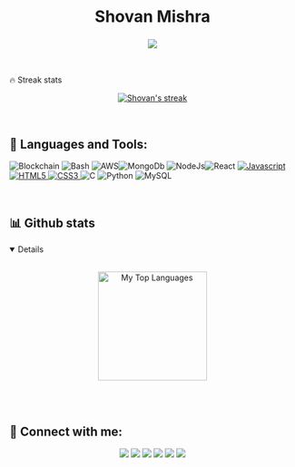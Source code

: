 <h1 align="center">Shovan Mishra</h1>
<h3 align="center"><img src="https://readme-typing-svg.herokuapp.com?center=true&vCenter=true&lines=AI,+Machine+Learning+%26+Blockchain"></h3>


<!--About-->
</br>

<!-- GitHub Readme Streak Stats-->
 🔥 Streak stats


<p align="center">
  <a href="https://github.com/smb-220">
    <img  alt="Shovan's streak" src="https://github-readme-streak-stats.herokuapp.com/?user=smb-220&theme=highcontrast&hide_border=true"/>
  </a>
  
</p>

</br>

<!--Skills-->

## 🚀 Languages and Tools:
<p align="left"> <img src="https://img.icons8.com/fluency/48/000000/blockchain.png" alt="Blockchain"/>
  <img src="https://img.icons8.com/plasticine/52/000000/bash.png" alt="Bash"/>
  <img src="https://img.icons8.com/color/48/000000/amazon-web-services.png" alt="AWS"/><img src="https://img.icons8.com/color/48/000000/mongodb.png" alt="MongoDb"/>
  <img src="https://img.icons8.com/color/48/000000/nodejs.png" alt="NodeJs"/><img src="https://img.icons8.com/plasticine/48/000000/react.png" alt="React"/>
  <a href="https://developer.mozilla.org/en-US/docs/Web/JavaScript" target="_blank"> <img src="https://img.icons8.com/color/48/000000/javascript.png" alt="Javascript"/></a> 
  <a href="https://www.w3.org/html/" target="_blank"> <img src="https://img.icons8.com/color/48/000000/html-5.png" alt="HTML5"/> </a> 
  <a href="https://www.w3schools.com/css/" target="_blank"> <img src="https://img.icons8.com/color/48/000000/css3.png" alt="CSS3"/> </a> 
  <img src="https://img.icons8.com/color/48/000000/c-programming.png" alt="C"/>
  <img src="https://img.icons8.com/color/48/000000/python--v1.png" alt="Python"/>
  <img src="https://img.icons8.com/color/48/000000/mysql-logo.png" alt="MySQL"/> 
</p>

</br>


## 📊 Github stats


<details open=""> 
  <br/>
  <p align="center">
  <a href="https://github.com/smb-220"><img align="center" height="192px" alt="My Top Languages" src="https://github-readme-stats.vercel.app/api/top-langs/?username=smb-220&langs_count=20&layout=compact&theme=highcontrast&hide_border=true" /></a>
  <br/>
  </p>
 
</details>

</br>

</br>

<!--social-->
## 🙋‍ Connect with me:

<p align="center">
<a href="mailto:smb220@nist.edu"><img src="https://img.shields.io/badge/Gmail-D14836?style=for-the-badge&logo=gmail&logoColor=white"/></a>
<a href = "https://www.linkedin.com/in/shovan-jagadish-mishra/" target= "_blank"><img src="https://img.shields.io/badge/linkedin-%230077B5.svg?style=for-the-badge&logo=linkedin&logoColor=white"/></a>
<a href = "https://www.instagram.com/shovan_mishraa/" target= "_blank"><img src="https://img.shields.io/badge/shovan_mishraa-%23E4405F.svg?style=for-the-badge&logo=Instagram&logoColor=white"/></a>
<a href ="https://github.com/smb-220"><img src="https://img.shields.io/badge/github-%23121011.svg?style=for-the-badge&logo=github&logoColor=white"/></a>
<a href ="https://auth.geeksforgeeks.org/user/smb26bts"><img src="https://img.shields.io/badge/GeeksforGeeks-298D46?style=for-the-badge&logo=geeksforgeeks&logoColor=white"/></a>
<a href="https://twitter.com/SHOVANMISH19869" target= "_blank"><img src="https://img.shields.io/badge/Shovan Mishra-%231DA1F2.svg?style=for-the-badge&logo=Twitter&logoColor=white"/></a>

</p>
